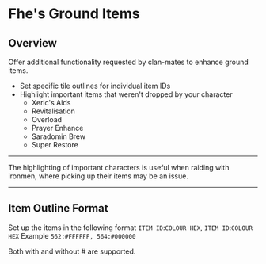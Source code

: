 # Fhe's Ground Items

## Overview
Offer additional functionality requested by clan-mates to enhance ground items.
- Set specific tile outlines for individual item IDs
- Highlight important items that weren't dropped by your character
  - Xeric's Aids  
  - Revitalisation
  - Overload
  - Prayer Enhance
  - Saradomin Brew
  - Super Restore

---

The highlighting of important characters is useful when raiding with ironmen, where picking up their items may be an issue.

---

## Item Outline Format
Set up the items in the following format `ITEM ID`:`COLOUR HEX`, `ITEM ID`:`COLOUR HEX`
Example `562:#FFFFFF, 564:#000000`

Both with and without # are supported.